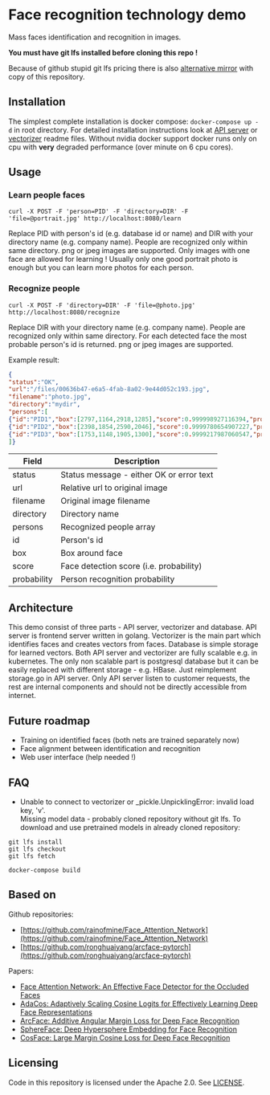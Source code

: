 # Face recognition technology demo

Mass faces identification and recognition in images. 

**You must have git lfs installed before cloning this repo !**

Because of github stupid git lfs pricing there is also [alternative mirror](https://gitea.ehp.cz/Aprar/faceserver) with copy of this repository. 

## Installation

The simplest complete installation is docker compose: ``docker-compose up -d`` in root directory. For detailed installation instructions look at [API server](apiserver/README.md) or [vectorizer](vectorizer/README.md) readme files.
Without nvidia docker support docker runs only on cpu with **very** degraded performance (over minute on 6 cpu cores).  

## Usage

### Learn people faces

```shell script
curl -X POST -F 'person=PID' -F 'directory=DIR' -F 'file=@portrait.jpg' http://localhost:8080/learn
```

Replace PID with person's id (e.g. database id or name) and DIR with your directory name (e.g. company name). People are recognized only within same directory.  png or jpeg images are supported. Only images with one face are allowed for learning !
Usually only one good portrait photo is enough but you can learn more photos for each person.

### Recognize people

```shell script
curl -X POST -F 'directory=DIR' -F 'file=@photo.jpg' http://localhost:8080/recognize
```

Replace DIR with your directory name (e.g. company name). People are recognized only within same directory. For each detected face the most probable person's id is returned. png or jpeg images are supported. 

Example result:

```json
{
"status":"OK",
"url":"/files/00636b47-e6a5-4fab-8a02-9e44d052c193.jpg",
"filename":"photo.jpg",
"directory":"mydir",
"persons":[
{"id":"PID1","box":[2797,1164,2918,1285],"score":0.999998927116394,"probability":0.8342},
{"id":"PID2","box":[2398,1854,2590,2046],"score":0.9999780654907227,"probability":0.32546},
{"id":"PID3","box":[1753,1148,1905,1300],"score":0.9999217987060547,"probability":0.65785}
]}
```

| Field | Description |
| --- | --- |
| status | Status message - either OK or error text |
| url | Relative url to original image |
| filename | Original image filename |
| directory | Directory name |
| persons | Recognized people array |
| id | Person's id |
| box | Box around face |
| score | Face detection score (i.e. probability) |
| probability | Person recognition probability |

## Architecture

This demo consist of three parts - API server, vectorizer and database. API server is frontend server written in golang.
Vectorizer is the main part which identifies faces and creates vectors from faces. Database is simple storage for learned vectors.
Both API server and vectorizer are fully scalable e.g. in kubernetes. The only non scalable part is postgresql database but it can be easily replaced with different storage - e.g. HBase.
Just reimplement storage.go in API server.
Only API server listen to customer requests, the rest are internal components and should not be directly accessible from internet. 

## Future roadmap

 * Training on identified faces (both nets are trained separately now)
 * Face alignment between identification and recognition
 * Web user interface (help needed !)

## FAQ

* Unable to connect to vectorizer or _pickle.UnpicklingError: invalid load key, 'v'.  
Missing model data - probably cloned repository without git lfs.
To download and use pretrained models in already cloned repository:
```shell script
git lfs install
git lfs checkout
git lfs fetch

docker-compose build
``` 

## Based on

Github repositories:

* [https://github.com/rainofmine/Face_Attention_Network](https://github.com/rainofmine/Face_Attention_Network)
* [https://github.com/ronghuaiyang/arcface-pytorch](https://github.com/ronghuaiyang/arcface-pytorch)

Papers:

* [Face Attention Network: An Effective Face Detector for the Occluded Faces](https://arxiv.org/abs/1711.07246)
* [AdaCos: Adaptively Scaling Cosine Logits for Effectively Learning Deep Face Representations](https://arxiv.org/abs/1905.00292)
* [ArcFace: Additive Angular Margin Loss for Deep Face Recognition](https://arxiv.org/abs/1801.07698)
* [SphereFace: Deep Hypersphere Embedding for Face Recognition](https://arxiv.org/abs/1704.08063)
* [CosFace: Large Margin Cosine Loss for Deep Face Recognition](https://arxiv.org/abs/1801.09414)

## Licensing

Code in this repository is licensed under the Apache 2.0. See [LICENSE](LICENSE).
